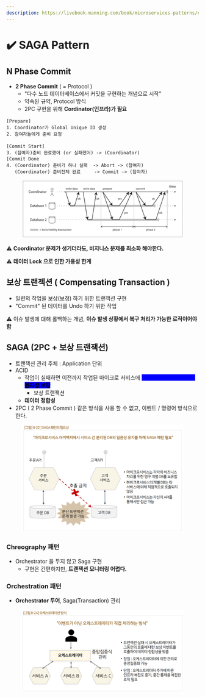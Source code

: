 ```yaml
---
description: https://livebook.manning.com/book/microservices-patterns/chapter-4/110
---
```


# ✔️ SAGA Pattern

## N Phase Commit

* **2 Phase Commit** ( = Protocol )
  * "다수 노드 데이터베이스에서 커밋을 구현하는 개념으로 시작"
  * 약속된 규약, Protocol 방식
  * 2PC 구현을 위해 **Cordinator(인프라)가 필요**

```
[Prepare]
1. Coordinator가 Global Unique ID 생성
2. 참여자들에게 준비 요청

[Commit Start]
3. (참여자)준비 완료했어 (or 실패했어) -> (Coordinator)
[Commit Done
4. (Coordinator) 준비가 하나 실패  -> Abort -> (참여자)
   (Coordinator) 준비전체 완료     -> Commit -> (참여자)
```

<figure><img src="../../../../.gitbook/assets/image (1) (1) (1) (1) (1).png" alt=""><figcaption></figcaption></figure>

:warning: **Coordinator 문제가 생기더라도, 비지니스 문제를 최소화 해야한다.**

:warning: **데이터 Lock 으로 인한 가용성 한계**

## 보상 트랜젝션 ( Compensating Transaction )

* 일련의 작업을 보상(보정) 하기 위한 트랜잭션 구현
* "Commit" 된 데이터를 Undo 하기 위한 작업

:warning:  이슈 발생에 대해 롤백하는 개념, **이슈 발생 상황에서 복구 처리가 가능한 로직이어야 함**

## SAGA (2PC + 보상 트랜잭션)

* 트랜잭션 관리 주체 : Application 단위
* ACID
  * 작업이 실패하면 이전까지 작업된 마이크로 서비스에 <mark style="color:blue;background-color:blue;">보상 이벤트를 소싱하여,</mark> <mark style="background-color:blue;">**원자성 보장**</mark>
    * 보상 트랜잭션
  * **데이터 정합성**
* 2PC ( 2 Phase Commit ) 같은 방식을 사용 할 수 없고, 이벤트 / 명령어 방식으로 한다.

<figure><img src="../../../../.gitbook/assets/image (52).png" alt=""><figcaption></figcaption></figure>

### Chreography 패턴

* Orchestrator 을 두지 않고 Saga 구현
  * 구현은 간편하지만, **트랜잭션 모니터링 어렵다.**

### Orchestration 패턴

* **Orchestrator 두어**, Saga(Transaction) 관리

<figure><img src="../../../../.gitbook/assets/image (53).png" alt=""><figcaption></figcaption></figure>

